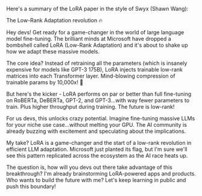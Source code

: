 Here's a summary of the LoRA paper in the style of Swyx (Shawn Wang):

The Low-Rank Adaptation revolution 🔥

Hey devs! Get ready for a game-changer in the world of large language model fine-tuning. The brilliant minds at Microsoft have dropped a bombshell called LoRA (Low-Rank Adaptation) and it's about to shake up how we adapt these massive models.

The core idea? Instead of retraining all the parameters (which is insanely expensive for models like GPT-3 175B), LoRA injects trainable low-rank matrices into each Transformer layer. Mind-blowing compression of trainable params by 10,000x! 🤯

But here's the kicker - LoRA performs on par or better than full fine-tuning on RoBERTa, DeBERTa, GPT-2, and GPT-3...with way fewer parameters to train. Plus higher throughput during training. The future is low-rank!

For us devs, this unlocks crazy potential. Imagine fine-tuning massive LLMs for your niche use case...without melting your GPU. The AI community is already buzzing with excitement and speculating about the implications.

My take? LoRA is a game-changer and the start of a low-rank revolution in efficient LLM adaptation. Microsoft just planted its flag, but I'm sure we'll see this pattern replicated across the ecosystem as the AI race heats up.

The question is, how will you devs out there take advantage of this breakthrough? I'm already brainstorming LoRA-powered apps and products. Who wants to build the future with me? Let's keep learning in public and push this boundary!